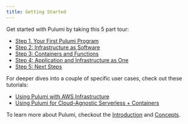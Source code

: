 ```yaml
---
title: Getting Started
---
```


Get started with Pulumi by taking this 5 part tour:
* [Step 1. Your First Pulumi Program](./step1)
* [Step 2: Infrastructure as Software](./step2)
* [Step 3: Containers and Functions](./step3)
* [Step 4: Application and Infrastructure as One](./step4)
* [Step 5: Next Steps](./step5)

For deeper dives into a couple of specific user cases, check out these tutorials:
* [Using Pulumi with AWS Infrastructure](./aws)
* [Using Pulumi for Cloud-Agnostic Serverless + Containers](./aws)

To learn more about Pulumi, checkout the [Introduction](../reference) and [Concepts](../concepts).